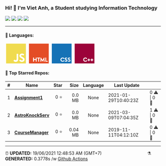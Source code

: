 <h3>Hi! 👋 I'm Viet Anh, a Student studying Information Technology</h3>
<span>
	<img src="https://img.shields.io/badge/0-STARS-8cecff?style=for-the-badge">
	<img src="https://img.shields.io/badge/14-REPOS-f2e174?style=for-the-badge">
	<img src="https://img.shields.io/badge/4-FOLLOWERS-ff9eb6?style=for-the-badge">
	<img src="https://estruyf-github.azurewebsites.net/api/VisitorHit?user=vietanh052000&repo=vietanh0562000&countColor=#ff85c8">
</span>

<hr>

<h4>🧬 Languages:</h4>
<span>
	<img style="margin: 0 3px" width="64" src="assets/icons/js.png" title="JavaScript">
	<img style="margin: 0 3px" width="64" src="assets/icons/html.png" title="Hypertext Markup Language">
	<img style="margin: 0 3px" width="64" src="assets/icons/css.png" title="Cascading Style Sheets">
	<img style="margin: 0 3px" width="64" src="assets/icons/cpp.png" title="C++">
</span>

<h4>🥇 Top Starred Repos:</h4>

|#|Name|Star|Size|Language|Last Update||
|---|---|---:|---:|:---:|---|--|
|1|**[Assignment1](https://github.com/vietanh0562000/Assignment1)**|0 ⭐|0.0 MB|None|2021-01-29T10:40:23Z|0 ⚠  \|  0 🍴|
|2|**[AstroKnockServ](https://github.com/vietanh0562000/AstroKnockServ)**|0 ⭐|0.0 MB|None|2021-03-09T07:04:35Z|1 ⚠  \|  0 🍴|
|3|**[CourseManager](https://github.com/vietanh0562000/CourseManager)**|0 ⭐|0.04 MB|None|2019-11-11T04:12:10Z|0 ⚠  \|  0 🍴|

<hr>

<span style="clear: both">
	<span align="left">⏰ <b>UPDATED:</b> 19/06/2021 12:48:53 AM (GMT+7)</span>
	<span>&emsp;&emsp;&emsp;&emsp;&emsp;&emsp;&emsp;&emsp;&emsp;&emsp;</span>
	<span align="right">⚗ <b>GENERATED:</b>  0.3778s /w <a href="https://github.com/vietanh0562000/vietanh0562000/actions" target="_blank">Github Actions</a></span>
</span>